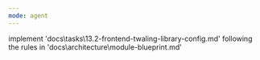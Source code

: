 ```yaml
---
mode: agent
---
```


implement 'docs\tasks\13.2-frontend-twaling-library-config.md' following the
rules in 'docs\architecture\module-blueprint.md'

